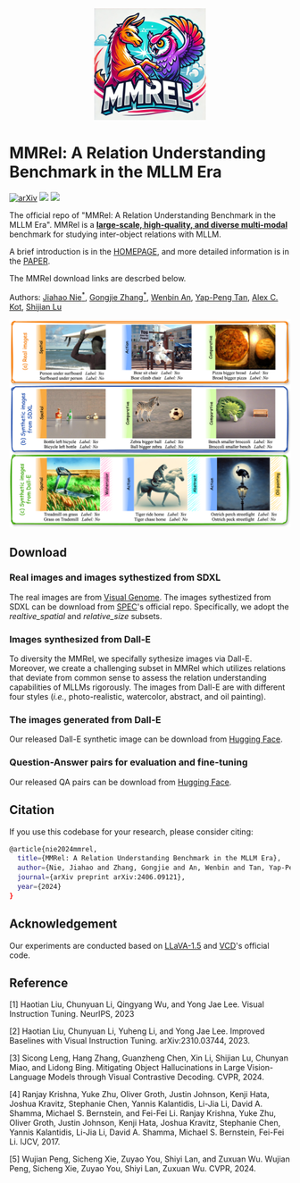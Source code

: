 <div align="center">
  <img src="image/logo.png" alt="Your Image" width="200px" style="float: center; margin-right: 1px;"/>
</div>

# MMRel: A Relation Understanding Benchmark in the MLLM Era
[![arXiv](https://img.shields.io/badge/Arxiv-2406.09121-b31b1b.svg?logo=arXiv)](https://arxiv.org/pdf/2406.09121)<a href="https://huggingface.co/papers/2410.15926"></a> <a href='https://huggingface.co/datasets/jiahaonie/MMRel'><img src='https://img.shields.io/badge/%F0%9F%A4%97%20Hugging%20Face-Dataset-fbe851'></a> <a href='https://niejiahao1998.github.io/MMRel/'><img src='https://img.shields.io/badge/😊%20MMRel-Homepage-89cff0'></a>

The official repo of "MMRel: A Relation Understanding Benchmark in the MLLM Era". MMRel is a <ins>**large-scale, high-quality, and diverse multi-modal**</ins> benchmark for studying inter-object relations with MLLM.

A brief introduction is in the [HOMEPAGE](https://niejiahao1998.github.io/MMRel/), and more detailed information is in the [PAPER](https://arxiv.org/pdf/2406.09121).

The MMRel download links are descrbed below.

 Authors: [Jiahao Nie<sup>*</sup>](https://scholar.google.com/citations?user=LGM10RQAAAAJ&hl=zh-CN&inst=8669986779262753491&oi=ao), [Gongjie Zhang<sup>*</sup>](https://scholar.google.com/citations?user=sRBTPp4AAAAJ&hl=zh-CN&inst=8669986779262753491&oi=ao), [Wenbin An](https://scholar.google.com/citations?user=BpkQZGgAAAAJ&hl=zh-CN&inst=8669986779262753491&oi=ao), [Yap-Peng Tan](https://scholar.google.com/citations?user=t9EqYQIAAAAJ&hl=zh-CN&inst=8669986779262753491&oi=ao)</a>, [Alex C. Kot](https://scholar.google.com/citations?user=UGZXLxIAAAAJ&hl=zh-CN&inst=8669986779262753491&oi=ao), [Shijian Lu](https://scholar.google.com/citations?user=uYmK-A0AAAAJ&hl=zh-CN&inst=8669986779262753491&oi=ao)

<p align="middle">
    <img src="image/mmrel.png">
</p>


## Download

### Real images and images sythestized from SDXL
The real images are from [Visual Genome](https://homes.cs.washington.edu/~ranjay/visualgenome/index.html).
The images sythestized from SDXL can be download from [SPEC](https://github.com/wjpoom/SPEC)'s official repo. Specifically, we adopt the *realtive_spatial* and *relative_size* subsets.

### Images synthesized from Dall-E
To diversity the MMRel, we specifally sythesize images via Dall-E. Moreover, we create a challenging subset in MMRel which utilizes relations that deviate from common sense to assess the relation understanding capabilities of MLLMs rigorously. The images from Dall-E are with different four styles (*i.e.*, photo-realistic, watercolor, abstract, and oil painting).

### The images generated from Dall-E
Our released Dall-E synthetic image can be download from [Hugging Face](https://huggingface.co/datasets/jiahaonie/MMRel).


### Question-Answer pairs for evaluation and fine-tuning
Our released QA pairs can be download from [Hugging Face](https://huggingface.co/datasets/jiahaonie/MMRel).


## Citation
If you use this codebase for your research, please consider citing:
```bash
@article{nie2024mmrel,
  title={MMRel: A Relation Understanding Benchmark in the MLLM Era},
  author={Nie, Jiahao and Zhang, Gongjie and An, Wenbin and Tan, Yap-Peng and Kot, Alex C and Lu, Shijian},
  journal={arXiv preprint arXiv:2406.09121},
  year={2024}
}
 ```

## Acknowledgement
Our experiments are conducted based on [LLaVA-1.5](https://github.com/haotian-liu/LLaVA) and [VCD](https://github.com/DAMO-NLP-SG/VCD)'s official code.

## Reference
[1] Haotian Liu, Chunyuan Li, Qingyang Wu, and Yong Jae Lee. Visual Instruction Tuning. NeurIPS, 2023

[2] Haotian Liu, Chunyuan Li, Yuheng Li, and Yong Jae Lee. Improved Baselines with Visual Instruction Tuning. arXiv:2310.03744, 2023.

[3] Sicong Leng, Hang Zhang, Guanzheng Chen, Xin Li, Shijian Lu, Chunyan Miao, and Lidong Bing. Mitigating Object Hallucinations in Large Vision-Language Models through Visual Contrastive Decoding. CVPR, 2024.

[4] Ranjay Krishna, Yuke Zhu, Oliver Groth, Justin Johnson, Kenji Hata, Joshua Kravitz, Stephanie Chen, Yannis Kalantidis, Li-Jia Li, David A. Shamma, Michael S. Bernstein, and Fei-Fei Li. Ranjay Krishna, Yuke Zhu, Oliver Groth, Justin Johnson, Kenji Hata, Joshua Kravitz, Stephanie Chen, Yannis Kalantidis, Li-Jia Li, David A. Shamma, Michael S. Bernstein, Fei-Fei Li. IJCV, 2017.

[5] Wujian Peng, Sicheng Xie, Zuyao You, Shiyi Lan, and Zuxuan Wu. Wujian Peng, Sicheng Xie, Zuyao You, Shiyi Lan, Zuxuan Wu. CVPR, 2024.